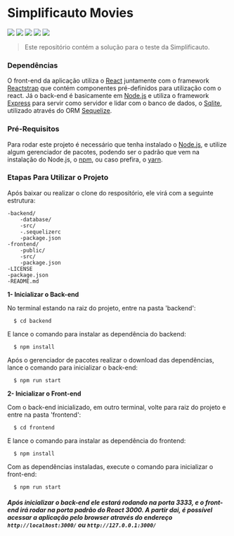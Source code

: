 # Simplificauto Movies 

<div >
    <img src="https://img.shields.io/badge/React-v16.13.1-blue?style=flat"/>
    <img src="https://img.shields.io/badge/Reactstrap-v8.5.1-9cf?style=flat"/>
    <img src="https://img.shields.io/badge/Express-v4.17.1-violet?style=flat"/>
    <img src="https://img.shields.io/badge/Sequelize-v6.3.3-red?style=flat"/>
    <img src="https://img.shields.io/badge/Sqlite-v5.0.0-sucess?style=flat"/>

</div>

> Este repositório contém a solução para o teste da Simplificauto.



### Dependências


O front-end da aplicação utiliza o [React](https://reactjs.org/) juntamente com o framework [Reactstrap](https://reactstrap.github.io/) que contém componentes pré-definidos para utilização com o react.
Já o back-end é basicamente em [Node.js](https://nodejs.org/en/) e utiliza o framework [Express](https://expressjs.com/) para servir como servidor e lidar com o banco de dados, o [Sqlite](https://www.sqlite.org/index.html), utilizado através do ORM [Sequelize](https://sequelize.org/).

### Pré-Requisitos

Para rodar este projeto é necessário que tenha instalado o [Node.js](https://nodejs.org/en/), e utilize algum gerenciador de pacotes, podendo ser o padrão que vem na instalação do Node.js, o [npm](https://www.npmjs.com/), ou caso prefira, o [yarn](https://classic.yarnpkg.com/pt-BR/).

### Etapas Para Utilizar o Projeto

Após baixar ou realizar o clone do respositório, ele virá com a seguinte estrutura:

    -backend/
        -database/
        -src/
        -.sequelizerc
        -package.json
    -frontend/
        -public/
        -src/
        -package.json
    -LICENSE
    -package.json
    -README.md

**1- Inicializar o Back-end**

No terminal estando na raiz do projeto, entre na pasta 'backend':

```
  $ cd backend
```

E lance o comando para instalar as dependência do backend:

```
  $ npm install
```

Após o gerenciador de pacotes realizar o download das dependências, lance o comando para inicializar o back-end:

```
  $ npm run start
```


**2- Inicializar o Front-end**


Com o back-end inicializado, em outro terminal, volte para raiz do projeto e entre na pasta 'frontend':

```
  $ cd frontend
```

E lance o comando para instalar as dependência do frontend:

```
  $ npm install
```


Com as dependências instaladas, execute o comando para inicializar o front-end:

```
  $ npm run start
```

##### Após inicializar o back-end ele estará rodando na porta **3333**, e o front-end irá rodar na porta padrão do React **3000**. A partir dai, é possível acessar a aplicação pelo browser através do endereço `http://localhost:3000/` ou  `http://127.0.0.1:3000/`



